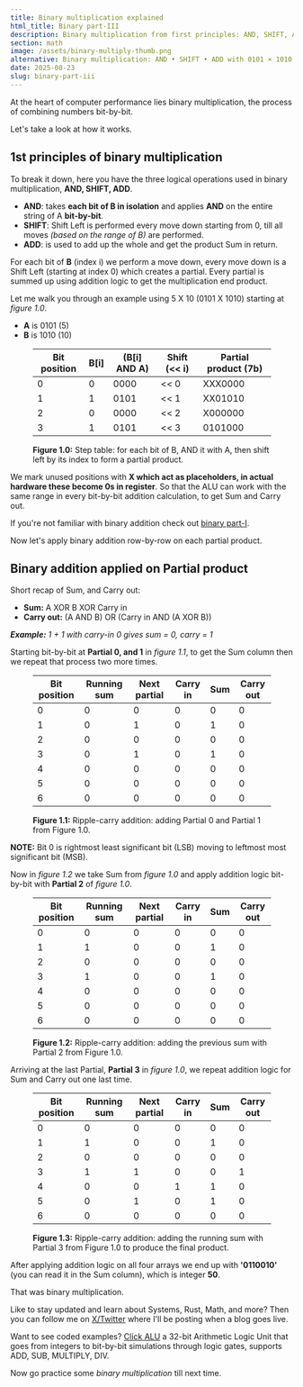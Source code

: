 ```yaml
---
title: Binary multiplication explained
html_title: Binary part-III
description: Binary multiplication from first principles: AND, SHIFT, ADD. Full worked example (5×10), plus short recap on addition logic
section: math
image: /assets/binary-multiply-thumb.png
alternative: Binary multiplication: AND • SHIFT • ADD with 0101 × 1010 = 0110010 (50)
date: 2025-08-23
slug: binary-part-iii
---
```


At the heart of computer performance lies binary multiplication, the process of combining numbers bit-by-bit.

Let's take a look at how it works.

## 1st principles of binary multiplication

To break it down, here you have the three logical operations used in binary multiplication, **AND, SHIFT, ADD**.

<ul class="post-ul">
  <li><b>AND</b>: takes <b>each bit of B in isolation</b> and applies <b>AND</b> on the entire string of A <b>bit-by-bit</b>.</li>
  <li><b>SHIFT</b>: Shift Left is performed every move down starting from 0, till all moves <i>(based on the range of B)</i> are performed.</li>
  <li><b>ADD</b>: is used to add up the whole and get the product Sum in return.</li>
</ul>

For each bit of **B** (index i) we perform a move down, every move down is a Shift Left (starting at index 0) which creates a partial. Every partial is summed up using addition logic to get the multiplication end product.

Let me walk you through an example using 5 X 10 (0101 X 1010) starting at _figure 1.0_.

<ul class="post-ul">
  <li><b>A</b> is 0101 (5)</li>
  <li><b>B</b> is 1010 (10)</li>
</ul>

<figure>
  <table>
    <thead>
      <tr>
        <th>Bit position</th>
        <th>B[i]</th>
        <th>(B[i] AND A)</th>
        <th>Shift (<< i)</th>
        <th>Partial product (7b)</th>
      </tr>
    </thead>
    <tbody>
      <tr><td>0</td><td>0</td><td>0000</td><td><< 0</td><td>XXX0000</td></tr>
      <tr><td>1</td><td>1</td><td>0101</td><td><< 1</td><td>XX01010</td></tr>
      <tr><td>2</td><td>0</td><td>0000</td><td><< 2</td><td>X000000</td></tr>
      <tr><td>3</td><td>1</td><td>0101</td><td><< 3</td><td>0101000</td></tr>
    </tbody>
  </table>
  <figcaption><b>Figure 1.0:</b> Step table: for each bit of B, AND it with A, then shift left by its index to form a partial product.</figcaption>
</figure>

We mark unused positions with **X which act as placeholders, in actual hardware these become 0s in register**. So that the ALU can work with the same range in every bit-by-bit addition calculation, to get Sum and Carry out.

If you're not familiar with binary addition check out [binary part-I](https://lmpkessels.com/content/2025/2025-07/binary-part-i).

Now let's apply binary addition row-by-row on each partial product.

## Binary addition applied on Partial product

Short recap of Sum, and Carry out:

<ul class="post-ul">
  <li><b>Sum:</b> A XOR B XOR Carry in</li>
  <li><b>Carry out:</b> (A AND B) OR (Carry in AND (A XOR B))</li>
</ul>

_**Example:** 1 + 1 with carry-in 0 gives sum = 0, carry = 1_

Starting bit-by-bit at **Partial 0, and 1** in _figure 1.1_, to get the Sum column then we repeat that process two more times.

<figure>
  <table>
    <thead>
      <tr>
        <th>Bit position</th>
        <th>Running sum</th>
        <th>Next partial</th>
        <th>Carry in</th>
        <th>Sum</th>
        <th>Carry out</th>
      </tr>
    </thead>
    <tbody>
      <tr><td>0</td><td>0</td><td>0</td><td>0</td><td>0</td><td>0</td></tr>
      <tr><td>1</td><td>0</td><td>1</td><td>0</td><td>1</td><td>0</td></tr>
      <tr><td>2</td><td>0</td><td>0</td><td>0</td><td>0</td><td>0</td></tr>
      <tr><td>3</td><td>0</td><td>1</td><td>0</td><td>1</td><td>0</td></tr>
      <tr><td>4</td><td>0</td><td>0</td><td>0</td><td>0</td><td>0</td></tr>
      <tr><td>5</td><td>0</td><td>0</td><td>0</td><td>0</td><td>0</td></tr>
      <tr><td>6</td><td>0</td><td>0</td><td>0</td><td>0</td><td>0</td></tr>
    </tbody>
  </table>
  <figcaption><b>Figure 1.1:</b> Ripple-carry addition: adding Partial 0 and Partial 1 from Figure 1.0.</figcaption>
</figure>

**NOTE:** Bit 0 is rightmost least significant bit (LSB) moving to leftmost most significant bit (MSB).

Now in _figure 1.2_ we take Sum from _figure 1.0_ and apply addition logic bit-by-bit with **Partial 2** of _figure 1.0_.

<figure>
  <table>
    <thead>
      <tr>
        <th>Bit position</th>
        <th>Running sum</th>
        <th>Next partial</th>
        <th>Carry in</th>
        <th>Sum</th>
        <th>Carry out</th>
      </tr>
    </thead>
    <tbody>
      <tr><td>0</td><td>0</td><td>0</td><td>0</td><td>0</td><td>0</td></tr>
      <tr><td>1</td><td>1</td><td>0</td><td>0</td><td>1</td><td>0</td></tr>
      <tr><td>2</td><td>0</td><td>0</td><td>0</td><td>0</td><td>0</td></tr>
      <tr><td>3</td><td>1</td><td>0</td><td>0</td><td>1</td><td>0</td></tr>
      <tr><td>4</td><td>0</td><td>0</td><td>0</td><td>0</td><td>0</td></tr>
      <tr><td>5</td><td>0</td><td>0</td><td>0</td><td>0</td><td>0</td></tr>
      <tr><td>6</td><td>0</td><td>0</td><td>0</td><td>0</td><td>0</td></tr>
    </tbody>
  </table>
  <figcaption><b>Figure 1.2:</b> Ripple-carry addition: adding the previous sum with Partial 2 from Figure 1.0.</figcaption>
</figure>

Arriving at the last Partial, **Partial 3** in _figure 1.0_, we repeat addition logic for Sum and Carry out one last time.

<figure>
  <table>
    <thead>
      <tr>
        <th>Bit position</th>
        <th>Running sum</th>
        <th>Next partial</th>
        <th>Carry in</th>
        <th>Sum</th>
        <th>Carry out</th>
      </tr>
    </thead>
    <tbody>
      <tr><td>0</td><td>0</td><td>0</td><td>0</td><td>0</td><td>0</td></tr>
      <tr><td>1</td><td>1</td><td>0</td><td>0</td><td>1</td><td>0</td></tr>
      <tr><td>2</td><td>0</td><td>0</td><td>0</td><td>0</td><td>0</td></tr>
      <tr><td>3</td><td>1</td><td>1</td><td>0</td><td>0</td><td>1</td></tr>
      <tr><td>4</td><td>0</td><td>0</td><td>1</td><td>1</td><td>0</td></tr>
      <tr><td>5</td><td>0</td><td>1</td><td>0</td><td>1</td><td>0</td></tr>
      <tr><td>6</td><td>0</td><td>0</td><td>0</td><td>0</td><td>0</td></tr>
    </tbody>
  </table>
  <figcaption><b>Figure 1.3:</b> Ripple-carry addition: adding the running sum with Partial 3 from Figure 1.0 to produce the final product.</figcaption>
</figure>

After applying addition logic on all four arrays we end up with **'0110010'** (you can read it in the Sum column), which is integer **50**.

That was binary multiplication.

Like to stay updated and learn about Systems, Rust, Math, and more? Then you can follow me on [X/Twitter](https://x.com/lmpkessels) where I'll be posting when a blog goes live.

Want to see coded examples? [Click ALU](https://github.com/Lmpkessels/axiom.git) a 32-bit Arithmetic Logic Unit that goes from integers to bit-by-bit simulations through logic gates, supports ADD, SUB, MULTIPLY, DIV.

Now go practice some _binary multiplication_ till next time.
